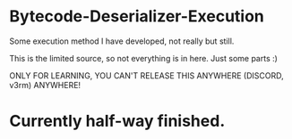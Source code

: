# Bytecode-Deserializer-Execution

Some execution method I have developed, not really but still.

This is the limited source, so not everything is in here. Just some parts :)

ONLY FOR LEARNING, YOU CAN'T RELEASE THIS ANYWHERE (DISCORD, v3rm) ANYWHERE!

# Currently half-way finished.
